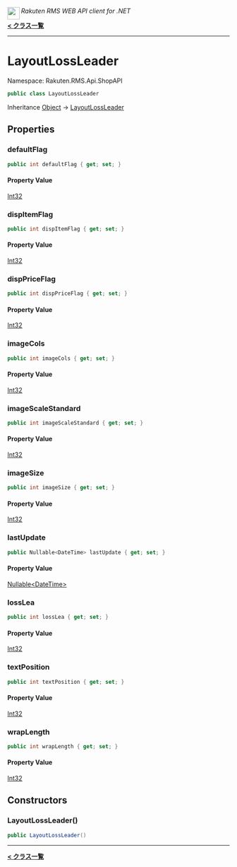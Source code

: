 <img align="left" style="height: 2em;" src="https://webservice.rakuten.co.jp/favicon.ico"><em>Rakuten RMS WEB API client for .NET</em>

[**< クラス一覧**](./)
- - -

# LayoutLossLeader

Namespace: Rakuten.RMS.Api.ShopAPI

```csharp
public class LayoutLossLeader
```

Inheritance [Object](https://docs.microsoft.com/en-us/dotnet/api/system.object) → [LayoutLossLeader](./rakuten.rms.api.shopapi.layoutlossleader)

## Properties

### <a id="properties-defaultflag"/>**defaultFlag**

```csharp
public int defaultFlag { get; set; }
```

#### Property Value

[Int32](https://docs.microsoft.com/en-us/dotnet/api/system.int32)<br>

### <a id="properties-dispitemflag"/>**dispItemFlag**

```csharp
public int dispItemFlag { get; set; }
```

#### Property Value

[Int32](https://docs.microsoft.com/en-us/dotnet/api/system.int32)<br>

### <a id="properties-disppriceflag"/>**dispPriceFlag**

```csharp
public int dispPriceFlag { get; set; }
```

#### Property Value

[Int32](https://docs.microsoft.com/en-us/dotnet/api/system.int32)<br>

### <a id="properties-imagecols"/>**imageCols**

```csharp
public int imageCols { get; set; }
```

#### Property Value

[Int32](https://docs.microsoft.com/en-us/dotnet/api/system.int32)<br>

### <a id="properties-imagescalestandard"/>**imageScaleStandard**

```csharp
public int imageScaleStandard { get; set; }
```

#### Property Value

[Int32](https://docs.microsoft.com/en-us/dotnet/api/system.int32)<br>

### <a id="properties-imagesize"/>**imageSize**

```csharp
public int imageSize { get; set; }
```

#### Property Value

[Int32](https://docs.microsoft.com/en-us/dotnet/api/system.int32)<br>

### <a id="properties-lastupdate"/>**lastUpdate**

```csharp
public Nullable<DateTime> lastUpdate { get; set; }
```

#### Property Value

[Nullable&lt;DateTime&gt;](https://docs.microsoft.com/en-us/dotnet/api/system.nullable-1)<br>

### <a id="properties-losslea"/>**lossLea**

```csharp
public int lossLea { get; set; }
```

#### Property Value

[Int32](https://docs.microsoft.com/en-us/dotnet/api/system.int32)<br>

### <a id="properties-textposition"/>**textPosition**

```csharp
public int textPosition { get; set; }
```

#### Property Value

[Int32](https://docs.microsoft.com/en-us/dotnet/api/system.int32)<br>

### <a id="properties-wraplength"/>**wrapLength**

```csharp
public int wrapLength { get; set; }
```

#### Property Value

[Int32](https://docs.microsoft.com/en-us/dotnet/api/system.int32)<br>

## Constructors

### <a id="constructors-.ctor"/>**LayoutLossLeader()**

```csharp
public LayoutLossLeader()
```


- - -
[**< クラス一覧**](./)
